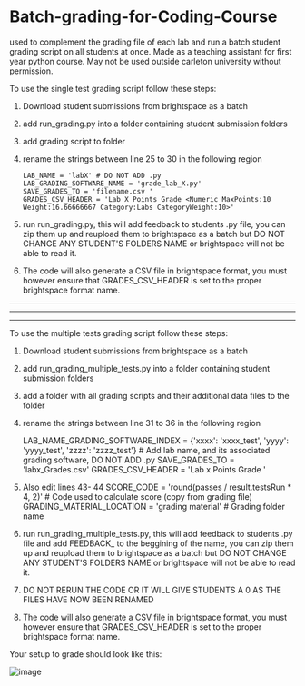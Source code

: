 # Batch-grading-for-Coding-Course
used to complement the grading file of each lab and run a batch student grading script on all students at once. Made as a teaching assistant for first year python course.
May not be used outside carleton university without permission.

To use the single test grading script follow these steps:
1. Download student submissions from brightspace as a batch
2. add run_grading.py into a folder containing student submission folders
3. add grading script to folder
4. rename the strings between line 25 to 30 in the following region  
       
       LAB_NAME = 'labX' # DO NOT ADD .py
       LAB_GRADING_SOFTWARE_NAME = 'grade_lab_X.py'
       SAVE_GRADES_TO = 'filename.csv '
       GRADES_CSV_HEADER = 'Lab X Points Grade <Numeric MaxPoints:10 Weight:16.66666667 Category:Labs CategoryWeight:10>'
       
5. run run_grading.py, this will add feedback to students .py file, you can zip them up and reupload them to brightspace as a batch but DO NOT CHANGE ANY STUDENT'S FOLDERS NAME or brightspace will not be able to read it.
6. The code will also generate a CSV file in brightspace format, you must however ensure that GRADES_CSV_HEADER is set to the proper brightspace format name.

-------------------------------------------------------------------------------------------------------------------------------------------------------
-------------------------------------------------------------------------------------------------------------------------------------------------------
-------------------------------------------------------------------------------------------------------------------------------------------------------

To use the multiple tests grading script follow these steps:
1. Download student submissions from brightspace as a batch
2. add run_grading_multiple_tests.py into a folder containing student submission folders
3. add a folder with all grading scripts and their additional data files to the folder
4. rename the strings between line 31 to 36 in the following region  
       
      LAB_NAME_GRADING_SOFTWARE_INDEX = {'xxxx': 'xxxx_test',
                                   'yyyy': 'yyyy_test',
                                   'zzzz': 'zzzz_test'}  # Add lab name, and its associated grading software, DO NOT ADD .py
       SAVE_GRADES_TO = 'labx_Grades.csv'
       GRADES_CSV_HEADER = 'Lab x Points Grade <Numeric MaxPoints:10 Weight:16.66666667 Category:Labs CategoryWeight:10>'
6. Also edit lines 43- 44
       SCORE_CODE = 'round(passes / result.testsRun * 4, 2)'  # Code used to calculate score (copy from grading file)
       GRADING_MATERIAL_LOCATION = 'grading material' # Grading folder name
5. run run_grading_multiple_tests.py, this will add feedback to students .py file and add FEEDBACK_ to the beggining of the name, you can zip them up and reupload them to brightspace as a batch but DO NOT CHANGE ANY STUDENT'S FOLDERS NAME or brightspace will not be able to read it.
6. DO NOT RERUN THE CODE OR IT WILL GIVE STUDENTS A 0 AS THE FILES HAVE NOW BEEN RENAMED
6. The code will also generate a CSV file in brightspace format, you must however ensure that GRADES_CSV_HEADER is set to the proper brightspace format name.

Your setup to grade should look like this:


![image](https://user-images.githubusercontent.com/19933465/225757733-50525d8d-d1e1-483b-b29f-ea8c5418f058.png)


